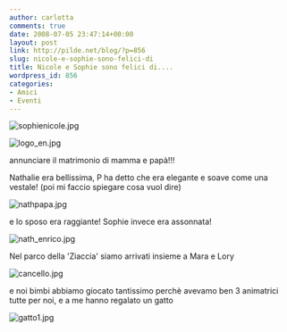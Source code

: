 ```yaml
---
author: carlotta
comments: true
date: 2008-07-05 23:47:14+00:00
layout: post
link: http://pilde.net/blog/?p=856
slug: nicole-e-sophie-sono-felici-di
title: Nicole e Sophie sono felici di....
wordpress_id: 856
categories:
- Amici
- Eventi
---
```


![sophienicole.jpg]({{baseurl}}/uploads/2008/07/sophienicole.jpg)


  ![logo_en.jpg]({{baseurl}}/uploads/2008/07/logo_en.jpg)



annunciare il matrimonio di mamma e papà!!!

Nathalie era bellissima, P ha detto che era elegante e soave come una vestale! (poi mi faccio spiegare cosa vuol dire)




![nathpapa.jpg]({{baseurl}}/uploads/2008/07/nathpapa.jpg)




e lo sposo era raggiante! Sophie invece era assonnata!

![nath_enrico.jpg]({{baseurl}}/uploads/2008/07/nath_enrico.jpg)




Nel parco della 'Ziaccia' siamo arrivati insieme a Mara e Lory

![cancello.jpg]({{baseurl}}/uploads/2008/07/cancello.jpg)




e noi bimbi abbiamo giocato tantissimo perchè avevamo ben 3 animatrici tutte per noi, e a me hanno regalato un gatto

![gatto1.jpg]({{baseurl}}/uploads/2008/07/gatto1.jpg)






